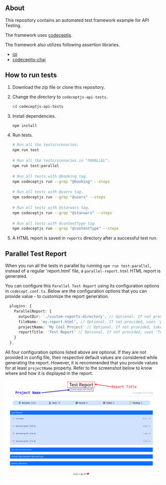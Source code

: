 ## About

This repository contains an automated test framework example for API Testing.

The framework uses [codeceptjs](https://codecept.io/).

The framework also utilizes following assertion libraries.

- [ joi ](https://joi.dev/)
- [ codeceptjs-chai ](https://www.npmjs.com/package/codeceptjs-chai)

## How to run tests

1. Download the zip file or clone this repository.
2. Change the directory to `codeceptjs-api-tests`.

   ```sh
   cd codeceptjs-api-tests
   ```

3. Install dependencies.

   ```sh
   npm install
   ```

4. Run tests.

   ```sh
   # Run all the tests/scenarios.
   npm run test

   # Run all the tests/scenarios in "PARALLEL".
   npm run test:parallel

   # Run all tests with @booking tag.
   npm codeceptjs run --grep "@booking" --steps

   # Run all tests with @users tag.
   npm codeceptjs run --grep "@users" --steps

   # Run all tests with @starwars tag.
   npm codeceptjs run --grep "@starwars" --steps

   # Run all tests with @contentType tag.
   npm codeceptjs run --grep "@contentType" --steps
   ```

5. A HTML report is saved in `reports` directory after a successful test run.


## Parallel Test Report

When you run all the tests in parallel by running `npm run test:parallel`, instead of a regular 'report.html' file, a `parallel-report.html` HTML report is generated.

You can configure this `Parallel Test Report` using its configuration options in `codecept.conf.ts`. Below are the configuration options that you can provide value - to customize the report generation. 

```ts
  plugins: {
    ParallelReport: {
      outputDir: './custom-reports-directory', // Optional. If not provided, takes 'output' field from codecept.conf.ts as default, i.e. 'output'.
      fileName: 'my-report.html', // Optional. If not provided, uses 'parallel-report.html' as default.
      projectName: 'My Cool Project' // Optional. If not provided, takes 'name' field from codecept.conf.ts as default, i.e. 'codeceptjs-api-tests'.
      reportTitle: 'Test Report' // Optional. If not provided, uses 'Test Report' as default.
    }
  },
```

All four configuration options listed above are optional. If they are not provided in config file, their respective default values are considered while generating the report. However, it is recommended that you provide values for at least `projectName` property. Refer to the screenshot below to know where and how it is displayed in the report.
<br />
<br />
![Parallel Test Report](./docs/screenshots/image.png)

